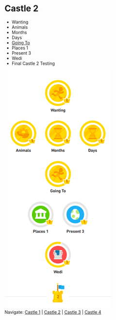 # Castle 2
* Wanting<br>
* Animals<br> 
* Months<br>
* Days<br>
* [Going To](https://github.com/EO4wellness/T-I-L/blob/main/polyglot/gales/Castle-2/Going-To.md)<br>
* Places 1 <br>
* Present 3 <br>
* Wedi<br>
* Final Castle 2 Testing 

![Castle 2](https://github.com/EO4wellness/T-I-L/blob/main/polyglot/gales/images/Welsh-Castle-2.png)<br>
Navigate: [Castle 1](https://github.com/EO4wellness/T-I-L/blob/main/polyglot/gales/Castle-1/README.md) | 
[Castle 2](https://github.com/EO4wellness/T-I-L/blob/main/polyglot/gales/Castle-2/README.md) | 
[Castle 3](https://github.com/EO4wellness/T-I-L/blob/main/polyglot/gales/Castle-3/README.md) |
[Castle 4](https://github.com/EO4wellness/T-I-L/blob/main/polyglot/gales/Castle-4/README.md) 
<br>
